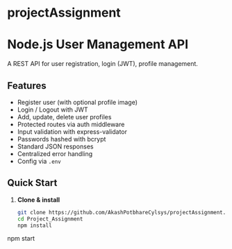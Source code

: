 # projectAssignment


# Node.js User Management API

A  REST API for user registration, login (JWT), profile management.

## Features

- Register user (with optional profile image)  
- Login / Logout with JWT  
- Add, update, delete user profiles  
- Protected routes via auth middleware  
- Input validation with express-validator  
- Passwords hashed with bcrypt  
- Standard JSON responses  
- Centralized error handling  
- Config via `.env`  

## Quick Start

1. **Clone & install**  
   ```bash
   git clone https://github.com/AkashPotbhareCylsys/projectAssignment.git
   cd Project_Assignment
   npm install

npm start
